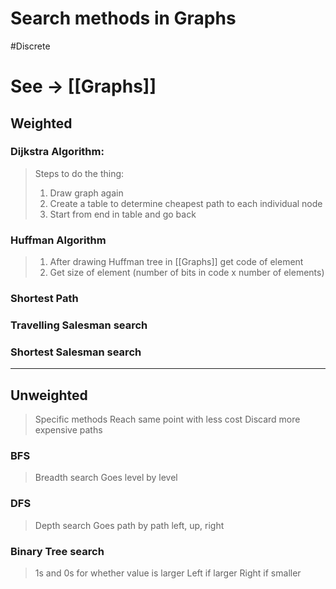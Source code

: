 # Search methods in Graphs

#Discrete 
# See $\rightarrow$ [[Graphs]]
## Weighted
### Dijkstra Algorithm:
> Steps to do the thing:
> 1. Draw graph again
> 2. Create a table to determine cheapest path to each individual node
> 3. Start from end in table and go back

### Huffman Algorithm
>1. After drawing Huffman tree in [[Graphs]]  get code of element
>2. Get size of element (number of bits in code x number of elements) 
### Shortest Path
### Travelling Salesman search
### Shortest Salesman search
----
## Unweighted
> Specific methods
> Reach same point with less cost
> Discard more expensive paths
### BFS
> Breadth search
> Goes level by level
### DFS
> Depth search
> Goes path by path
> left, up, right
### Binary Tree search
> 1s and 0s for whether value is larger
> Left if larger
> Right if smaller

